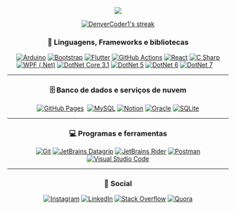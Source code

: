 <p align="center">
  <img src="https://readme-typing-svg.herokuapp.com?color=B5D71F&center=true&vCenter=true&lines=Projetos+perform%C3%A1ticos;Artigos+t%C3%A9cnico%2Fcient%C3%ADficos;Tecnologias+altamente+atualizadas;Gest%C3%A3o+de+projetos+e+equipes">
</p>

<p align="center">
  <a href="https://git.io/streak-stats">
    <img title="🔥 Get streak stats for your profile at git.io/streak-stats" alt="DenverCoder1's streak" src="http://github-readme-streak-stats.herokuapp.com?user=BrewertonSantos&theme=merko&hide_border=true&date_format=M%20j%5B%2C%20Y%5D&locale=pt-br&background=DD272700"/>
  </a>
</p>

<h3 align="center"> 🧰 Linguagens, Frameworks e bibliotecas </h3>

<p align="center">
    <a href="#"><img alt="Arduino" src="https://img.shields.io/badge/-Arduino-00979D?logo=Arduino&logoColor=white"></a>
    <a href="#"><img alt="Bootstrap" src="https://img.shields.io/badge/Bootstrap-7952B3.svg?logo=bootstrap&logoColor=white"></a>
    <a href="#"><img alt="Flutter" src="https://img.shields.io/badge/Flutter-02569B.svg?logo=flutter&logoColor=white"></a>
    <a href="#"><img alt="GitHub Actions" src="https://img.shields.io/badge/GitHub%20Actions-2671E5.svg?logo=github%20actions&logoColor=white"></a>
    <a href="#"><img alt="React" src="https://img.shields.io/badge/React-20232a.svg?logo=react&logoColor=%2361DAFB"></a>
    <a href="#"><img alt="C Sharp" src="https://img.shields.io/badge/--5C2D91?logo=csharp"></a>
    <a href="#"><img alt="WPF (.Net)" src="https://img.shields.io/badge/WPF-5C2D91?logo=.net&logoColor=white"></a>
    <a href="#"><img alt="DotNet Core 3.1" src="https://img.shields.io/badge/-.NET%20Core%203.1-5C2D91?logo=dotnet"></a>
    <a href="#"><img alt="DotNet 5" src="https://img.shields.io/badge/-.NET%205-6D429C?logo=dotnet"></a>
    <a href="#"><img alt="DotNet 6" src="https://img.shields.io/badge/-.NET%206-5C2D91?logo=dotnet"></a>
    <a href="#"><img alt="DotNet 7" src="https://img.shields.io/badge/-.NET%207-6D429C?logo=dotnet"></a>
    <a href="#"><img alt="" src=""></a>
    <a href="#"><img alt="" src=""></a>
    <a href="#"><img alt="" src=""></a>
    <a href="#"><img alt="" src=""></a>
</p>

<hr/>

<h3 align="center"> 🗄️ Banco de dados e serviços de nuvem </h3>

<p align="center">
    <a href="#"><img alt="GitHub Pages" src="https://img.shields.io/badge/GitHub%20Pages-327FC7.svg?logo=github&logoColor=white"></a>
    <a href="#"><img alt "Microsoft SQL Server" src="https://img.shields.io/badge/-MS%20SQL%20Server-CF0000?logo=microsoftsqlserver"></a>
    <a href="#"><img alt="MySQL" src="https://img.shields.io/badge/MySQL-00f.svg?logo=mysql&logoColor=white"></a>
    <a href="#"><img alt="Notion" src="https://img.shields.io/badge/Notion-010101.svg?logo=notion&logoColor=white"></a>
    <a href="#"><img alt="Oracle" src ="https://img.shields.io/badge/Oracle-F00000.svg?logo=oracle&logoColor=white"></a>
    <a href="#"><img alt="SQLite" src ="https://img.shields.io/badge/SQLite-07405e.svg?logo=sqlite&logoColor=white"></a>
</p>

<hr/>

<h3 align="center"> 💻 Programas e ferramentas </h3>

<p align="center">
    <a href="#"><img alt="Git" src="https://img.shields.io/badge/Git-F05033.svg?logo=git&logoColor=white"></a>
    <a href="#"><img alt="JetBrains Datagrip" src="https://img.shields.io/badge/-Jetbrains%20DataGrip-302E31?logo=datagrip"></a>
    <a href="#"><img alt="JetBrains Rider" src="https://img.shields.io/badge/-Jetbrains%20Rider-302E31?logo=rider"></a>
    <a href="#"><img alt="Postman" src="https://img.shields.io/badge/Postman-FF6C37?logo=postman&logoColor=white"></a>
    <a href="#"><img alt="Visual Studio Code" src="https://img.shields.io/badge/Visual%20Studio%20Code-0078d7.svg?logo=visual-studio-code&logoColor=white"></a>
</p>

<hr/>

<h3 align="center"> 👥 Social </h3>

<p align="center">
  <a href="https://www.instagram.com/brewerton.santos/"><img alt="Instagram" src="https://img.shields.io/badge/-Instagram-FFF?logo=instagram"></a>
  <a href="https://www.linkedin.com/in/brewertonsantos/"><img alt="LinkedIn" src="https://img.shields.io/badge/-LinkedIn-0A66C2?logo=linkedin"></a>
  <a href="https://pt.stackoverflow.com/users/92919/brewerton-santos"><img alt="Stack Overflow" src="https://img.shields.io/badge/-Stack%20Overflow-FE7A16?logo=stack-overflow&logoColor=white"></a>
  <a href="https://pt.quora.com/profile/Brewerton-Santos"><img alt="Quora" src="https://img.shields.io/badge/-Quora-C44F4C?logo=quora"></a>
</p>
